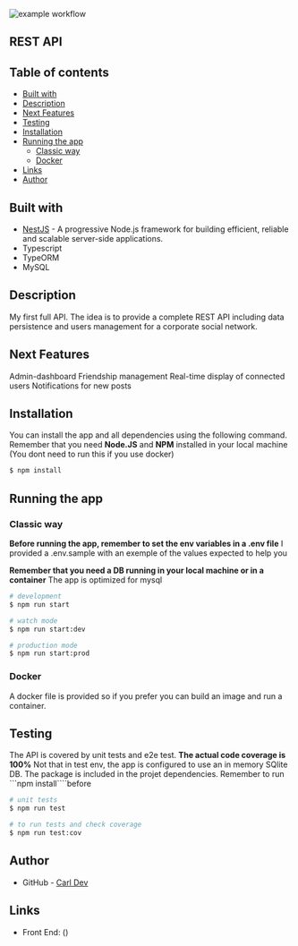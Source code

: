 ![example workflow](https://github.com/TheNewDevl/api-social-network/actions/workflows/node.js.yml/badge.svg)


## REST API

## Table of contents

- [Built with](#built-with)
- [Description](#description)
- [Next Features](#next-features)
- [Testing](#testing)
- [Installation](#installation)
- [Running the app](#running-the-app)
  - [Classic way](#classic-way)
  - [Docker](#docker)
- [Links](#links)
- [Author](#author)

## Built with

- [NestJS](https://nestjs.com/) - A progressive Node.js framework for building efficient, reliable and scalable server-side applications.
- Typescript
- TypeORM
- MySQL

## Description

My first full API. The idea is to provide a complete REST API including data persistence and users management for a corporate social network.

## Next Features

Admin-dashboard
Friendship management
Real-time display of connected users
Notifications for new posts

## Installation

You can install the app and all dependencies using the following command.
Remember that you need **Node.JS** and **NPM** installed in your local machine
(You dont need to run this if you use docker)

```bash
$ npm install
```

## Running the app

### Classic way

**Before running the app, remember to set the env variables in a .env file**
I provided a .env.sample with an exemple of the values expected to help you

**Remember that you need a DB running in your local machine or in a container**
The app is optimized for mysql

```bash
# development
$ npm run start

# watch mode
$ npm run start:dev

# production mode
$ npm run start:prod
```

### Docker

A docker file is provided so if you prefer you can build an image and run a container.

## Testing

The API is covered by unit tests and e2e test.
**The actual code coverage is 100%**
Not that in test env, the app is configured to use an in memory SQlite DB. The package is included in the projet dependencies.
Remember to run ```npm install````before

```bash
# unit tests
$ npm run test

# to run tests and check coverage
$ npm run test:cov
```

## Author

- GitHub - [Carl Dev](https://github.com/TheNewDevl)

## Links

- Front End: ()
